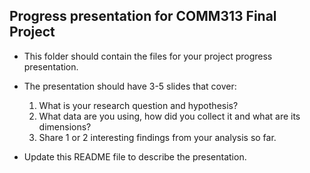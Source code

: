 ## Progress presentation for COMM313 Final Project

* This folder should contain the files for your project progress presentation.

* The presentation should have 3-5 slides that cover:
  1. What is your research question and hypothesis?
  2. What data are you using, how did you collect it and what are its dimensions?
  3. Share 1 or 2 interesting findings from your analysis so far.

* Update this README file to describe the presentation.
